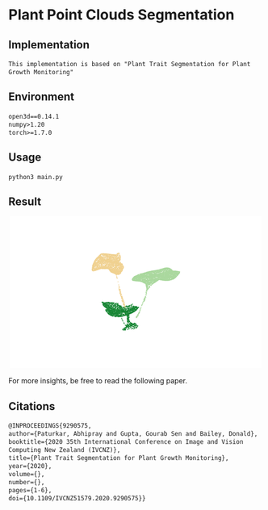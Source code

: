 # Plant Point Clouds Segmentation

Implementation
---------------
```
This implementation is based on "Plant Trait Segmentation for Plant Growth Monitoring"
```

Environment
---------------
```
open3d==0.14.1
numpy>1.20
torch>=1.7.0
```

Usage
---------------
```
python3 main.py
```

Result
---------------

<p align="center"><img src="results/segmentation.png" title="Segmentation"></p>


<p>For more insights, be free to read the following paper.

Citations
------------
```
@INPROCEEDINGS{9290575,
author={Paturkar, Abhipray and Gupta, Gourab Sen and Bailey, Donald}, 
booktitle={2020 35th International Conference on Image and Vision Computing New Zealand (IVCNZ)}, 
title={Plant Trait Segmentation for Plant Growth Monitoring},
year={2020},
volume={}, 
number={},  
pages={1-6},
doi={10.1109/IVCNZ51579.2020.9290575}}
```


